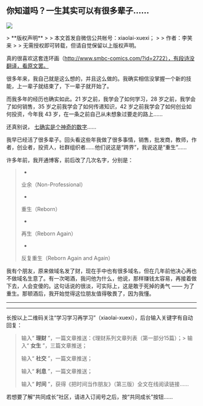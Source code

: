 ## 你知道吗？一生其实可以有很多辈子……
 ![](http://mmbiz.qpic.cn/mmbiz/BDcu2rMySicoLHFLR89IzrQfJY88NjGjvBhzjO3hO5nY7kIToZRU2cxxick7XB7I1ahiaOjic7E591SKxmZibvzgE3Q/640?wx_fmt=jpeg&wxfrom=5)
<head><meta http-equiv="Content-Type" content="text/html; charset=utf-8"></head>
> **版权声明**
> 
> 本文首发自微信公共帐号：xiaolai-xuexi；
> 
> 作者：李笑来
> 
> 无需授权即可转载，但请自觉保留以上版权声明。

真的很喜欢这套连环画（http://www.smbc-comics.com/?id=2722），有段诗没翻译，看原文罢。



很多年来，我自己就是这么想的，并且这么做的。我确实相信没掌握一个新的技能，上一辈子就结束了，下一辈子就开始了。

而我多年的经历也确实如此。21 岁之前，我学会了如何学习，28 岁之前，我学会了如何销售，35 岁之前我学会了如何传递知识，42 岁之前我学会了如何创业如何投资，今年我 43 岁，在一条之前自己从未想象过要走的路上……

还真别说， [七确实是个神奇的数字](http://mp.weixin.qq.com/s?__biz=MzAxNzI4MTMwMw==&mid=210567199&idx=1&sn=24e3979efb132d9f12b9307e77560683&scene=21#wechat_redirect)……

我早已经活了很多辈子。回头看这些年我做了很多事情，销售，批发商，教师，作者，创业者，投资人，社群组织者……他们说这是“跨界”，我说这是“重生”……

许多年前，我开通博客，前后改了几次名字，分别是：

> - 
> 
> 业余（Non-Professional）
> 
> - 
> 
> 重生（Reborn）
> 
> - 
> 
> 再生（Reborn Again）
> 
> - 
> 
> 反复重生（Reborn Again and Again）

我有个朋友，原来做域名发了财，现在手中也有很多域名，但在几年前他决心再也不做域名生意了。有一次喝酒，我问他为什么，他说，那样赚钱太容易，再接着做下去，人会变傻的。这句话说的很淡，可实际上，这是敢于死掉的勇气 —— 为了重生。那顿酒后，我开始觉得这位朋友值得敬畏了，因为我懂。

* * *



* * *

长按以上二维码关注“学习学习再学习”（xiaolai-xuexi），后台输入关键字有自动回复：

> 输入“ **理财** ”，一篇文章推送：《理财系列文章列表（第一部分15篇）；> 输入“ **女生** ”，三篇文章推送；
> 
> 输入“ **社交** ”，一篇文章推送；
> 
> 输入“ **利息** ”，一篇文章推送；
> 
> 输入“ **时间** ”，获得《把时间当作朋友》（第三版）全文在线阅读链接……

若想要了解“共同成长”社区，请进入订阅号之后，按“共同成长”按钮……



